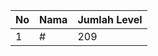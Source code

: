 | No | Nama            | Jumlah Level |
|----|-----------------|--------------|
| 1  | #    |    209        |
